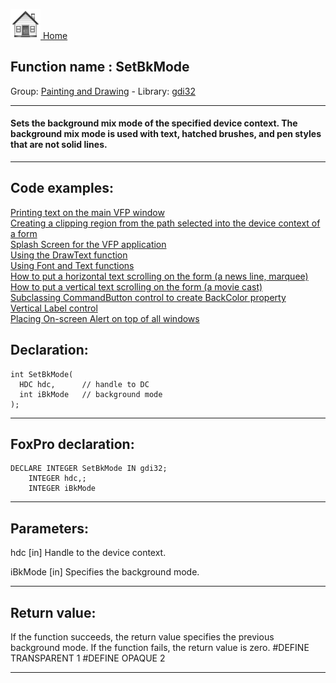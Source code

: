 [<img src="../../images/home.png"> Home ](https://github.com/VFPX/Win32API)  

## Function name : SetBkMode
Group: [Painting and Drawing](../../functions_group.md#Painting_and_Drawing)  -  Library: [gdi32](../../libraries.md#gdi32)  
***  


#### Sets the background mix mode of the specified device context. The background mix mode is used with text, hatched brushes, and pen styles that are not solid lines.
***  


## Code examples:
[Printing text on the main VFP window](../../samples/sample_035.md)  
[Creating a clipping region from the path selected into the device context of a form](../../samples/sample_144.md)  
[Splash Screen for the VFP application](../../samples/sample_294.md)  
[Using the DrawText function](../../samples/sample_303.md)  
[Using Font and Text functions](../../samples/sample_304.md)  
[How to put a horizontal text scrolling on the form (a news line, marquee)](../../samples/sample_352.md)  
[How to put a vertical text scrolling on the form (a movie cast)](../../samples/sample_354.md)  
[Subclassing CommandButton control to create BackColor property](../../samples/sample_392.md)  
[Vertical Label control](../../samples/sample_398.md)  
[Placing On-screen Alert on top of all windows](../../samples/sample_504.md)  

## Declaration:
```foxpro  
int SetBkMode(
  HDC hdc,      // handle to DC
  int iBkMode   // background mode
);  
```  
***  


## FoxPro declaration:
```foxpro  
DECLARE INTEGER SetBkMode IN gdi32;
	INTEGER hdc,;
	INTEGER iBkMode  
```  
***  


## Parameters:
hdc 
[in] Handle to the device context. 

iBkMode 
[in] Specifies the background mode.  
***  


## Return value:
If the function succeeds, the return value specifies the previous background mode. If the function fails, the return value is zero. 
#DEFINE TRANSPARENT    1 
#DEFINE OPAQUE              2  
***  

